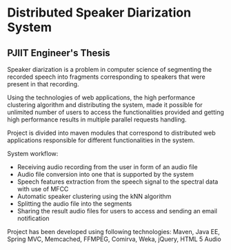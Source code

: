 Distributed Speaker Diarization System
======================================

PJIIT Engineer's Thesis
---------------------------------------


Speaker diarization is a problem in computer science of segmenting the recorded speech into fragments corresponding to speakers that were present in that recording.

Using the technologies of web applications, the high performance clustering algorithm and distributing the system, made it possible for unlimited number of users to access the functionalities provided and getting high performance results in multiple parallel requests handling.

Project is divided into maven modules that correspond to distributed web applications responsible for different functionalities in the system.

System workflow:

- Receiving audio recording from the user in form of an audio file
- Audio file conversion into one that is supported by the system
- Speech features extraction from the speech signal to the spectral data with use of MFCC
- Automatic speaker clustering using the kNN algorithm
- Splitting the audio file into the segments
- Sharing the result audio files for users to access and sending an email notification

Project has been developed using following technologies:
  Maven, Java EE, Spring MVC, Memcached, FFMPEG, Comirva, Weka, jQuery, HTML 5 Audio
